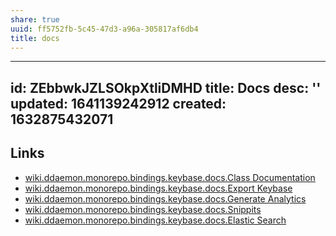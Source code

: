 ```yaml
---
share: true
uuid: ff5752fb-5c45-47d3-a96a-305817af6db4
title: docs
---
```

---
id: ZEbbwkJZLSOkpXtliDMHD
title: Docs
desc: ''
updated: 1641139242912
created: 1632875432071
---


## Links

* [wiki.ddaemon.monorepo.bindings.keybase.docs.Class Documentation](/75030eca-fb42-46ca-93c6-95b520292bd1)
* [wiki.ddaemon.monorepo.bindings.keybase.docs.Export Keybase](/99ac375c-13a3-4b9e-8a72-a3384c0f56ad)
* [wiki.ddaemon.monorepo.bindings.keybase.docs.Generate Analytics](/0c17a138-56fe-4ec2-a4cc-2a9833ad60bf)
* [wiki.ddaemon.monorepo.bindings.keybase.docs.Snippits](/084fccb4-3a13-4be0-93d7-57aea116e200)
* [wiki.ddaemon.monorepo.bindings.keybase.docs.Elastic Search](/ea840011-88ea-4ed3-86fe-ac41a6870502)
